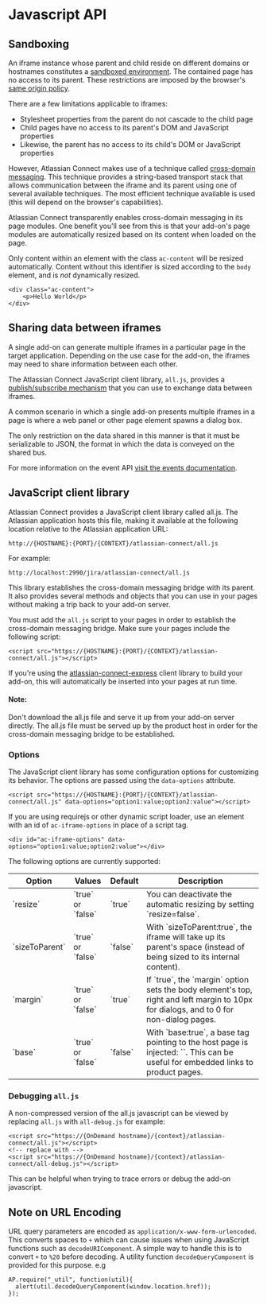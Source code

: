 # Javascript API

## Sandboxing
An iframe instance whose parent and child reside on different domains or hostnames constitutes a
[sandboxed environment](http://en.wikipedia.org/wiki/Sandbox_%28computer_security%29).
The contained page has no access to its parent. These restrictions are imposed by
the browser's [same origin policy](http://en.wikipedia.org/wiki/Same_origin_policy).

There are a few limitations applicable to iframes:

 * Stylesheet properties from the parent do not cascade to the child page
 * Child pages have no access to its parent's DOM and JavaScript properties
 * Likewise, the parent has no access to its child's DOM or JavaScript properties

However, Atlassian Connect makes use of a technique called [cross-domain messaging](http://easyxdm.net/wp/).
This technique provides a string-based transport stack that allows communication between the iframe and its parent
using one of several available techniques. The most efficient technique available is used (this will depend on the browser's capabilities).

Atlassian Connect transparently enables cross-domain messaging in its page modules. One benefit you'll see from this
is that your add-on's page modules are automatically resized based on its content when loaded on the page.

Only content within an element with the class `ac-content` will be resized automatically. 
Content without this identifier is sized according to the `body` element, and 
is *not* dynamically resized. 
```
<div class="ac-content">
    <p>Hello World</p>
</div>
```

## Sharing data between iframes
A single add-on can generate multiple iframes in a particular page in the target application. Depending on the use case
for the add-on, the iframes may need to share information between each other.

The Atlassian Connect JavaScript client library, `all.js`, provides a [publish/subscribe mechanism](../javascript/module-Events.html)
that you can use to exchange data between iframes.

A common scenario in which a single add-on presents multiple iframes in a page is where a web panel or other page element
spawns a dialog box.

The only restriction on the data shared in this manner is that it must be serializable to JSON, the format in which the
data is conveyed on the shared bus.

For more information on the event API [visit the events documentation](../javascript/module-Events.html).

## JavaScript client library

Atlassian Connect provides a JavaScript client library called all.js. The Atlassian application hosts this file, making
it available at the following location relative to the Atlassian application URL:

```
http://{HOSTNAME}:{PORT}/{CONTEXT}/atlassian-connect/all.js
```

For example:

```
http://localhost:2990/jira/atlassian-connect/all.js
```

This library establishes the cross-domain messaging bridge with its parent. It also provides several methods and objects
that you can use in your pages without making a trip back to your add-on server.

You must add the `all.js` script to your pages in order to establish the cross-domain messaging bridge. Make sure your
pages include the following script:

```
<script src="https://{HOSTNAME}:{PORT}/{CONTEXT}/atlassian-connect/all.js"></script>
```

If you're using the [atlassian-connect-express](https://bitbucket.org/atlassian/atlassian-connect-express) client
library to build your add-on, this will automatically be inserted into your pages at run time.

#### Note:
Don't download the all.js file and serve it up from your add-on server directly. The all.js file must be served up by
the product host in order for the cross-domain messaging bridge to be established.

### Options

The JavaScript client library has some configuration options for customizing its behavior. The options are passed
using the `data-options` attribute.

```
<script src="https://{HOSTNAME}:{PORT}/{CONTEXT}/atlassian-connect/all.js" data-options="option1:value;option2:value"></script>
```

If you are using requirejs or other dynamic script loader, use an element with an id of `ac-iframe-options` in place of a script tag.
```
<div id="ac-iframe-options" data-options="option1:value;option2:value"></div>
```

The following options are currently supported:

<table class='aui'>
    <thead>
        <tr>
            <th>Option</th>
            <th>Values</th>
            <th>Default</th>
            <th>Description</th>
        </tr>
    </thead>
    <tbody>
        <tr>
            <td>`resize`</td>
            <td>`true` or `false`</td>
            <td>`true`</td>
            <td>You can deactivate the automatic resizing by setting `resize=false`.</td>
        </tr>
        <tr>
            <td>`sizeToParent`</td>
            <td>`true` or `false`</td>
            <td>`false`</td>
            <td>With `sizeToParent:true`, the iframe will take up its parent's space
            (instead of being sized to its internal content).</td>
        </tr>
        <tr>
            <td>`margin`</td>
            <td>`true` or `false`</td>
            <td>`true`</td>
            <td>If `true`, the `margin` option sets the body element's top, right and left margin to 10px for dialogs,
            and to 0 for non-dialog pages.</td>
        </tr>
        <tr>
            <td>`base`</td>
            <td>`true` or `false`</td>
            <td>`false`</td>
            <td>With `base:true`, a base tag pointing to the host page is injected: `<base href="{host}" target="_parent" />`.
            This can be useful for embedded links to product pages.</td>
        </tr>
    </tbody>
</table>

### Debugging `all.js`

A non-compressed version of the all.js javascript can be viewed by replacing `all.js` with `all-debug.js` for example:

```
<script src="https://{OnDemand hostname}/{context}/atlassian-connect/all.js"></script>
<!-- replace with -->
<script src="https://{OnDemand hostname}/{context}/atlassian-connect/all-debug.js"></script>
```

This can be helpful when trying to trace errors or debug the add-on javascript.

## Note on URL Encoding
URL query parameters are encoded as `application/x-www-form-urlencoded`.
This converts spaces to `+` which can cause issues when using JavaScript functions such as `decodeURIComponent`.
A simple way to handle this is to convert `+` to `%20` before decoding. A utility function `decodeQueryComponent`
is provided for this purpose. e.g

```
AP.require("_util", function(util){
  alert(util.decodeQueryComponent(window.location.href));
});
```

